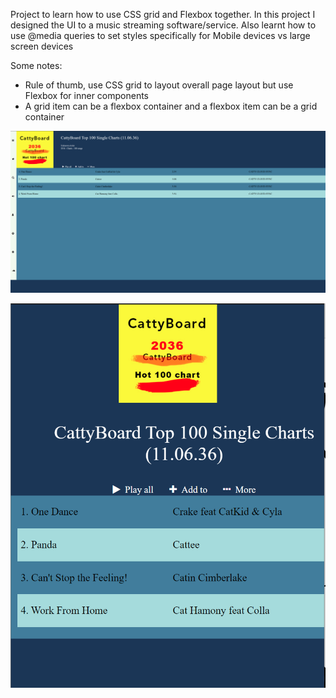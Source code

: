 Project to learn how to use CSS grid and Flexbox together. In this project I designed the UI to a music streaming software/service. Also learnt how to use @media queries to set styles specifically for Mobile devices vs large screen devices

Some notes:
* Rule of thumb, use CSS grid to layout overall page layout but use Flexbox for inner components
* A grid item can be a flexbox container and a flexbox item can be a grid container


![Large Screen Interface](LargeScreen.PNG)

![Mobile Interface](MobileView.PNG)

